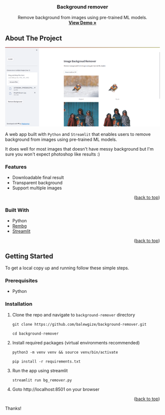 <a name="readme-top"></a>

<div align="center">
  <h3 align="center">Background remover</h3>

  <p align="center">
    Remove background from images using pre-trained ML models.
    <br />
    <a href="https://bgremover.streamlit.app/" target="_blank"><strong>View Demo »</strong></a>
    <br />
  </p>
</div>

<!-- ABOUT THE PROJECT -->
## About The Project

[![Screenshot](screenshot/example.png?raw=true "Tomar")](https://bgremover.streamlit.app/)

A web app built with ```Python``` and ```Streamlit``` that enables users to remove background from images using pre-trained ML models.

It does well for most images that doesn't have messy background but I'm sure you won't expect photoshop like results :) 

### Features
- Downloadable final result
- Transparent background
- Support multiple images

<p align="right">(<a href="#readme-top">back to top</a>)</p>

### Built With
- Python
- <a href="https://github.com/danielgatis/rembg" target="_blank">Rembg</a>
- <a href="https://streamlit.io/" target="_blank">Streamlit</a> 

<p align="right">(<a href="#readme-top">back to top</a>)</p>


<!-- GETTING STARTED -->
## Getting Started

To get a local copy up and running follow these simple steps.

### Prerequisites

* Python

### Installation

1. Clone the repo and navigate to ```background-remover``` directory 
   ```
   git clone https://github.com/balewgize/background-remover.git
   ```
   ```
   cd background-remover
   ```
2. Install required packages (virtual environments recommended)
   ```
   python3 -m venv venv && source venv/bin/activate
   ```
   ```
   pip install -r requirements.txt
   ```
3. Run the app using streamlit
   ```
   streamlit run bg_remover.py
   ```
4. Goto http://localhost:8501 on your browser

<p align="right">(<a href="#readme-top">back to top</a>)</p>

Thanks!
